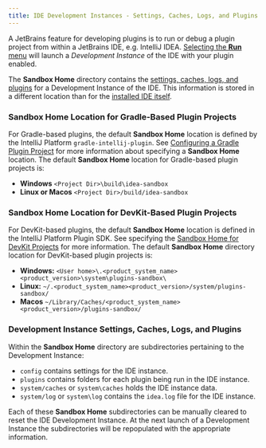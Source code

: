 ```yaml
---
title: IDE Development Instances - Settings, Caches, Logs, and Plugins
---
```


A JetBrains feature for developing plugins is to run or debug a plugin project from within a JetBrains IDE, e.g. IntelliJ IDEA. 
[Selecting the **Run** menu](https://www.jetbrains.com/help/idea/running-and-debugging-plugins.html) will launch 
a _Development Instance_ of the IDE with your plugin enabled. 

The **Sandbox Home** directory contains the
[settings, caches, logs, and plugins](#development-instance-settings-caches-logs-and-plugins)
for a Development Instance of the IDE. This information is stored in a different location than for the
[installed IDE itself](https://intellij-support.jetbrains.com/hc/en-us/articles/206544519-Directories-used-by-the-IDE-to-store-settings-caches-plugins-and-logs).

### Sandbox Home Location for Gradle-Based Plugin Projects
For Gradle-based plugins, the default **Sandbox Home** location is defined by the IntelliJ Platform `gradle-intellij-plugin`. 
See [Configuring a Gradle Plugin Project](/tutorials/build_system/prerequisites.md)
for more information about specifying a **Sandbox Home** location. The default **Sandbox Home** location
for Gradle-based plugin projects is:
* **Windows** `<Project Dir>\build\idea-sandbox`
* **Linux or Macos** `<Project Dir>/build/idea-sandbox`

### Sandbox Home Location for DevKit-Based Plugin Projects
For DevKit-based plugins, the default **Sandbox Home** location is defined in the IntelliJ Platform Plugin SDK. 
See specifying the [Sandbox Home for DevKit Projects](/basics/getting_started/setting_up_environment.md) for more information.
The default **Sandbox Home** directory location for DevKit-based plugin projects is:  
* **Windows:** `<User home>\.<product_system_name><product_version>\system\plugins-sandbox\`
* **Linux:** `~/.<product_system_name><product_version>/system/plugins-sandbox/`
* **Macos** `~/Library/Caches/<product_system_name><product_version>/plugins-sandbox/`

### Development Instance Settings, Caches, Logs, and Plugins
Within the **Sandbox Home** directory are subdirectories pertaining to the Development Instance:
* `config` contains settings for the IDE instance.
* `plugins` contains folders for each plugin being run in the IDE instance. 
* `system/caches` or `system\caches` holds the IDE instance data.
* `system/log` or `system\log` contains the `idea.log` file for the IDE instance.

Each of these **Sandbox Home** subdirectories can be manually cleared to reset the IDE Development Instance. 
At the next launch of a Development Instance the subdirectories will be repopulated with the appropriate information.


